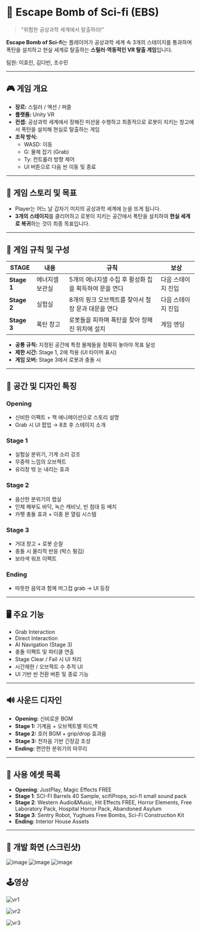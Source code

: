 # 🚀 Escape Bomb of Sci-fi (EBS)

> "위험한 공상과학 세계에서 탈출하라!"

**Escape Bomb of Sci-fi**는 플레이어가 공상과학 세계 속 3개의 스테이지를 통과하며 폭탄을 설치하고 현실 세계로 탈출하는 **스릴러·역동적인 VR 탈출 게임**입니다.  

팀원: 이효린, 김다빈, 조수민

---

## 🎮 게임 개요

- **장르:** 스릴러 / 액션 / 퍼즐
- **플랫폼:** Unity VR
- **컨셉:** 공상과학 세계에서 정해진 미션을 수행하고 최종적으로 로봇이 지키는 창고에서 폭탄을 설치해 현실로 탈출하는 게임
- **조작 방식:**
  - WASD: 이동
  - G: 물체 잡기 (Grab)
  - Ty: 컨트롤러 방향 제어
  - UI 버튼으로 다음 씬 이동 및 종료

---

## 🧠 게임 스토리 및 목표

- Player는 어느 날 갑자기 미지의 공상과학 세계에 눈을 뜨게 됩니다.
- **3개의 스테이지**를 클리어하고 로봇이 지키는 공간에서 폭탄을 설치하여 **현실 세계로 복귀**하는 것이 최종 목표입니다.

---

## 🧩 게임 규칙 및 구성

| STAGE | 내용 | 규칙 | 보상 |
|-------|------|------|------|
| **Stage 1** | 에너지셀 보관실 | 5개의 에너지셀 수집 후 활성화 칩을 획득하여 문을 연다 | 다음 스테이지 진입 |
| **Stage 2** | 실험실 | 8개의 핑크 오브젝트를 찾아서 철장 문과 대문을 연다 | 다음 스테이지 진입 |
| **Stage 3** | 폭탄 창고 | 로봇들을 피하며 폭탄을 찾아 정해진 위치에 설치 | 게임 엔딩 |

- **공통 규칙:** 지정된 공간에 특정 물체들을 정확히 놓아야 목표 달성
- **제한 시간:** Stage 1, 2에 적용 (UI 타이머 표시)
- **게임 오버:** Stage 3에서 로봇과 충돌 시

---

## 🎨 공간 및 디자인 특징

### Opening
- 신비한 이펙트 + 책 애니메이션으로 스토리 설명
- Grab 시 UI 팝업 → 8초 후 스테이지 소개

### Stage 1
- 실험실 분위기, 기계 소리 강조
- 무중력 느낌의 오브젝트
- 유리창 밖 눈 내리는 효과

### Stage 2
- 음산한 분위기의 랩실
- 인체 해부도 바닥, 녹슨 캐비닛, 빈 침대 등 배치
- 카펫 충돌 효과 + 이중 문 열림 시스템

### Stage 3
- 거대 창고 + 로봇 순찰
- 충돌 시 물리적 반응 (박스 튕김)
- 보라색 워프 이펙트

### Ending
- 따뜻한 음악과 함께 머그컵 grab → UI 등장

---

## 🖥️ 주요 기능

- Grab Interaction
- Direct Interaction
- AI Navigation (Stage 3)
- 충돌 이펙트 및 파티클 연출
- Stage Clear / Fail 시 UI 처리
- 시간제한 / 오브젝트 수 추적 UI
- UI 기반 씬 전환 버튼 및 종료 기능

---

## 🔊 사운드 디자인

- **Opening:** 신비로운 BGM
- **Stage 1:** 기계음 + 오브젝트별 피드백
- **Stage 2:** 호러 BGM + grip/drop 효과음
- **Stage 3:** 전자음 기반 긴장감 조성
- **Ending:** 편안한 분위기의 마무리

---

## 🧰 사용 에셋 목록

- **Opening**: JustPlay, Magic Effects FREE  
- **Stage 1**: SCI-FI Barrels 40 Sample, scifiProps, sci-fi small sound pack  
- **Stage 2**: Western Audio&Music, Hit Effects FREE, Horror Elements, Free Laboratory Pack, Hospital Horror Pack, Abandoned Asylum  
- **Stage 3**: Sentry Robot, Yughues Free Bombs, Sci-Fi Construction Kit  
- **Ending**: Interior House Assets  



---

## 🧪 개발 화면 (스크린샷)

 ![image](https://github.com/user-attachments/assets/485446aa-2972-4eaa-998b-5daddd82a29d)
![image](https://github.com/user-attachments/assets/73fd230b-b3da-461d-adeb-162837739bf0)
![image](https://github.com/user-attachments/assets/51315db8-2b34-4498-b250-b67094b0fac7)

## 🕹️영상
![vr1](https://github.com/user-attachments/assets/4d74db3d-4af8-46fb-ad53-54fca4606c1d)


![vr2](https://github.com/user-attachments/assets/49e7fb7c-48cb-4603-a366-a51086abef66)


![vr3](https://github.com/user-attachments/assets/f09202b8-e92e-43f0-8eb9-0d3c6755a3f7)


